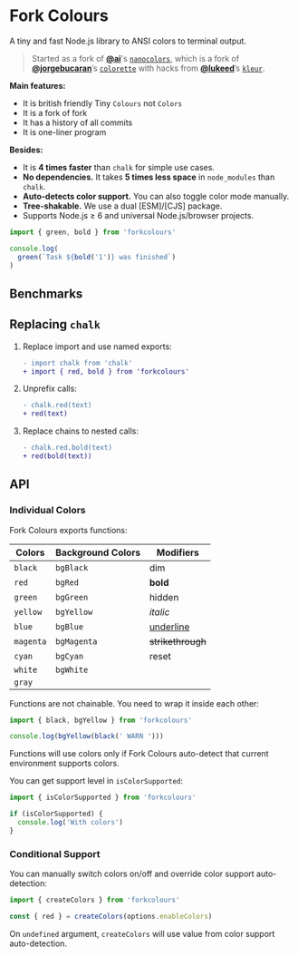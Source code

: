 # Fork Colours

A tiny and fast Node.js library to ANSI colors to terminal output.

>Started as a fork
> of [**@ai**](https://github.com/ai)'s
> [`nanocolors`](https://github.com/ai/nanocolors), which is a fork
> of [**@jorgebucaran**](https://github.com/jorgebucaran/)’s
> [`colorette`](https://github.com/jorgebucaran/colorette) with hacks
> from [**@lukeed**](https://github.com/lukeed/)’s
> [`kleur`](https://github.com/lukeed/kleur).

**Main features:**

* It is british friendly Tiny `Colours` not `Colors`
* It is a fork of fork
* It has a history of all commits
* It is one-liner program

**Besides:**
* It is **4 times faster** than `chalk` for simple use cases.
* **No dependencies.** It takes **5 times less space** in `node_modules`
  than `chalk`.
* **Auto-detects color support.** You can also toggle color mode manually.
* **Tree-shakable.** We use a dual [ESM]/[CJS] package.
* Supports Node.js ≥ 6 and universal Node.js/browser projects.

```js
import { green, bold } from 'forkcolours'

console.log(
  green(`Task ${bold('1')} was finished`)
)
```

## Benchmarks


## Replacing `chalk`

1. Replace import and use named exports:

   ```diff
   - import chalk from 'chalk'
   + import { red, bold } from 'forkcolours'
   ```

2. Unprefix calls:

   ```diff
   - chalk.red(text)
   + red(text)
   ```

3. Replace chains to nested calls:

   ```diff
   - chalk.red.bold(text)
   + red(bold(text))
   ```
## API

### Individual Colors

Fork Colours exports functions:

| Colors    | Background Colors   | Modifiers         |
| --------- | ------------------- | ----------------- |
| `black`   | `bgBlack`           | dim               |
| `red`     | `bgRed`             | **bold**          |
| `green`   | `bgGreen`           | hidden            |
| `yellow`  | `bgYellow`          | _italic_          |
| `blue`    | `bgBlue`            | <u>underline</u>  |
| `magenta` | `bgMagenta`         | ~~strikethrough~~ |
| `cyan`    | `bgCyan`            | reset             |
| `white`   | `bgWhite`           |                   |
| `gray`    |                     |                   |

Functions are not chainable. You need to wrap it inside each other:

```js
import { black, bgYellow } from 'forkcolours'

console.log(bgYellow(black(' WARN ')))
```

Functions will use colors only if Fork Colours auto-detect that current
environment supports colors.

You can get support level in `isColorSupported`:

```js
import { isColorSupported } from 'forkcolours'

if (isColorSupported) {
  console.log('With colors')
}
```


### Conditional Support

You can manually switch colors on/off and override color support auto-detection:

```js
import { createColors } from 'forkcolours'

const { red } = createColors(options.enableColors)
```

On `undefined` argument, `createColors` will use value
from color support auto-detection.
